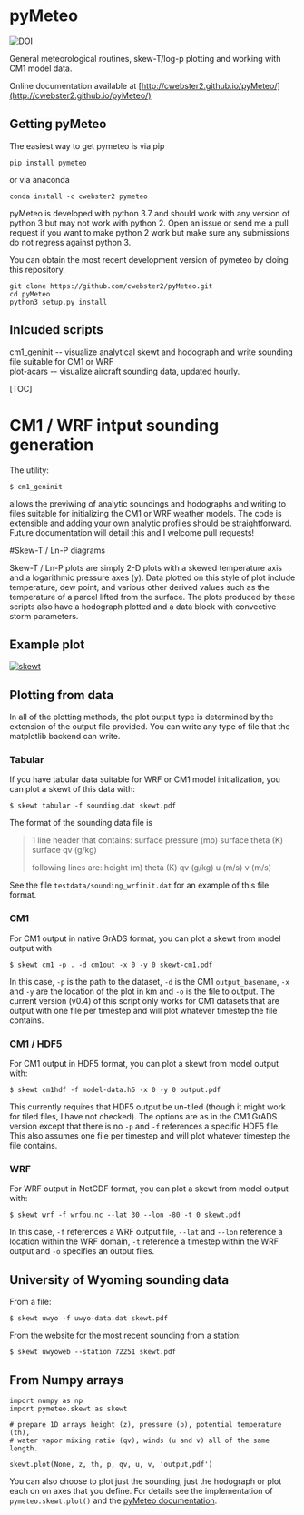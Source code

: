# pyMeteo

![DOI](https://zenodo.org/badge/DOI/10.5281/zenodo.7046739.svg)

General meteorological routines, skew-T/log-p plotting and working with CM1 model data.

Online documentation available at [http://cwebster2.github.io/pyMeteo/](http://cwebster2.github.io/pyMeteo/)

## Getting pyMeteo

The easiest way to get pymeteo is via pip

    pip install pymeteo

or via anaconda

    conda install -c cwebster2 pymeteo

pyMeteo is developed with python 3.7 and should work with any version of python 3 but may not work
with python 2.  Open an issue or send me a pull request if you want to make python 2 work but make
sure any submissions do not regress against python 3.

You can obtain the most recent development version of pymeteo by cloing this repository.

    git clone https://github.com/cwebster2/pyMeteo.git
    cd pyMeteo
    python3 setup.py install

## Inlcuded scripts

cm1_geninit -- visualize analytical skewt and hodograph and write sounding file suitable for CM1 or WRF  
plot-acars -- visualize aircraft sounding data, updated hourly.

[TOC]

# CM1 / WRF intput sounding generation

The utility:

```
$ cm1_geninit
```

allows the previwing of analytic soundings and hodographs and writing to files suitable for initializing
the CM1 or WRF weather models.  The code is extensible and adding your own analytic profiles should be
straightforward.  Future documentation will detail this and I welcome pull requests!

#Skew-T / Ln-P diagrams

Skew-T / Ln-P plots are simply 2-D plots with a skewed temperature axis and a logarithmic pressure axes (y).  Data plotted on this style of plot include temperature, dew point, and various other derived values such as the temperature of a parcel lifted from the surface.  The plots produced by these scripts also have a hodograph plotted and a data block with convective storm parameters.

## Example plot

[![skewt](https://wxster.com/static/media/skewt/skewt.png)](https://wxster.com/static/media/skewt/skewt.png)

## Plotting from data

In all of the plotting methods, the plot output type is determined by the extension of the output file provided.  You can write any type of file that the matplotlib backend can write.

### Tabular

If you have tabular data suitable for WRF or CM1 model initialization, you can plot a skewt of this data with:

```
$ skewt tabular -f sounding.dat skewt.pdf
```

The format of the sounding data file is

> 1 line header that contains:  surface pressure (mb)    surface theta (K)    surface qv (g/kg)
>
> following lines are:  height (m)    theta (K)   qv (g/kg)    u (m/s)    v (m/s)

See the file `testdata/sounding_wrfinit.dat` for an example of this file format.

### CM1

For CM1 output in native GrADS format, you can plot a skewt from model output with

```
$ skewt cm1 -p . -d cm1out -x 0 -y 0 skewt-cm1.pdf
```
In this case, `-p` is the path to the dataset, `-d` is the CM1 `output_basename`, `-x` and `-y` are the location of the plot in km and `-o` is the file to output.  The current version (v0.4) of this script only works for CM1 datasets that are output with one file per timestep and will plot whatever timestep the file contains. 

### CM1 / HDF5

For CM1 output in HDF5 format, you can plot a skewt from model output with:

```
$ skewt cm1hdf -f model-data.h5 -x 0 -y 0 output.pdf
```

This currently requires that HDF5 output be un-tiled (though it might work for tiled files, I have not checked).  The options are as in the CM1 GrADS version except that there is no `-p` and `-f` references a specific HDF5 file.  This also assumes one file per timestep and will plot whatever timestep the file contains.

### WRF

For WRF output in NetCDF format, you can plot a skewt from model output with:

```
$ skewt wrf -f wrfou.nc --lat 30 --lon -80 -t 0 skewt.pdf
```

In this case, `-f` references a WRF output file, `--lat` and `--lon` reference a location within the WRF domain, `-t` reference a timestep within the WRF output and `-o` specifies an output files.

## University of Wyoming sounding data

From a file:

```
$ skewt uwyo -f uwyo-data.dat skewt.pdf
```

From the website for the most recent sounding from a station: 

```
$ skewt uwyoweb --station 72251 skewt.pdf
```

## From Numpy arrays

```
import numpy as np
import pymeteo.skewt as skewt

# prepare 1D arrays height (z), pressure (p), potential temperature (th), 
# water vapor mixing ratio (qv), winds (u and v) all of the same length.

skewt.plot(None, z, th, p, qv, u, v, 'output,pdf')
```

You can also choose to plot just the sounding, just the hodograph or plot each on on axes that you define.  For details see the implementation of `pymeteo.skewt.plot()` and the [pyMeteo documentation][1].


  [1]: http://pythonhosted.org/pymeteo/
